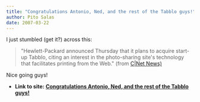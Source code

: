 ```yaml
---
title: "Congratulations Antonio, Ned, and the rest of the Tabblo guys!"
author: Pito Salas
date: 2007-03-22
---
```


I just stumbled (get it?) across this:

> "Hewlett-Packard announced Thursday that it plans to acquire start-up
> Tabblo, citing an interest in the photo-sharing site's technology that
> facilitates printing from the Web." (from [C|Net
> News)](<http://news.com.com/2100-1038_3-6169670.html?part=rss&tag=2547-1023_3-0-5&subj=news>)

Nice going guys!


* **Link to site:** **[Congratulations Antonio, Ned, and the rest of the Tabblo guys!](None)**
